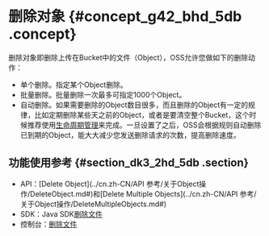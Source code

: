 # 删除对象 {#concept_g42_bhd_5db .concept}

删除对象即删除上传在Bucket中的文件（Object），OSS允许您做如下的删除动作：

-   单个删除。指定某个Object删除。
-   批量删除。批量删除一次最多可指定1000个Object。
-   自动删除。如果需要删除的Object数目很多，而且删除的Object有一定的规律，比如定期删除某些天之前的Object，或者是要清空整个Bucket，这个时候推荐使用[生命周期管理](cn.zh-CN/开发指南/管理文件/管理对象生命周期.md#)来完成。一旦设置了之后，OSS会根据规则自动删除已到期的Object，能大大减少您发送删除请求的次数，提高删除速度。

## 功能使用参考 {#section_dk3_2hd_5db .section}

-   API：[Delete Object](../cn.zh-CN/API 参考/关于Object操作/DeleteObject.md#)和[Delete Multiple Objects](../cn.zh-CN/API 参考/关于Object操作/DeleteMultipleObjects.md#)
-   SDK：Java SDK[删除文件](https://help.aliyun.com/document_detail/32015.html)
-   控制台：[删除文件](../cn.zh-CN//删除文件.md#)

